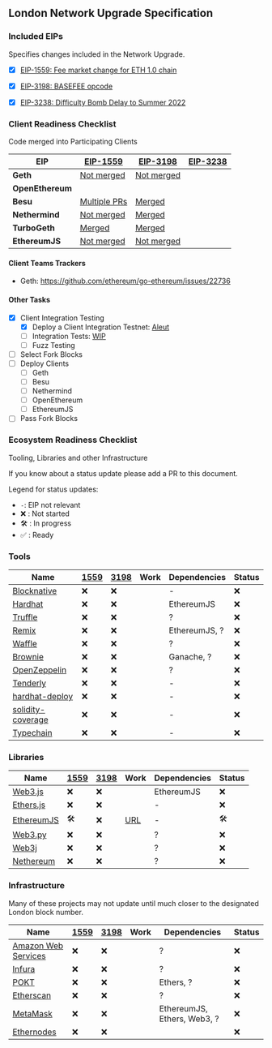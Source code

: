 ## London Network Upgrade Specification

### Included EIPs
Specifies changes included in the Network Upgrade.

  - [x] [EIP-1559: Fee market change for ETH 1.0 chain](https://eips.ethereum.org/EIPS/eip-1559)
  - [x] [EIP-3198: BASEFEE opcode](https://eips.ethereum.org/EIPS/eip-3198)
  - [x] [EIP-3238: Difficulty Bomb Delay to Summer 2022](https://eips.ethereum.org/EIPS/eip-3238)


### Client Readiness Checklist
Code merged into Participating Clients

| EIP | [EIP-1559](https://eips.ethereum.org/EIPS/eip-1559) | [EIP-3198](https://eips.ethereum.org/EIPS/eip-3198) | [EIP-3238](https://eips.ethereum.org/EIPS/eip-3238) |
|------------------|------|-------|--------|
| **Geth**         | [Not merged](https://github.com/ethereum/go-ethereum/pull/22617) | [Not merged](https://github.com/ethereum/go-ethereum/pull/22617) | 
| **OpenEthereum** | 
| **Besu**         | [Multiple PRs](https://github.com/hyperledger/besu/pulls?q=is%3Apr+1559) | [Merged](https://github.com/hyperledger/besu/pull/2123)
| **Nethermind**   | [Not merged](https://github.com/NethermindEth/nethermind/pull/3023) | [Merged](https://github.com/NethermindEth/nethermind/pull/2985)
| **TurboGeth**    | [Merged](https://github.com/ledgerwatch/turbo-geth/pull/1704) | [Merged](https://github.com/ledgerwatch/turbo-geth/pull/1704) 
| **EthereumJS**   | [Not merged](https://github.com/ethereumjs/ethereumjs-monorepo/pull/1148) | [Not merged](https://github.com/ethereumjs/ethereumjs-monorepo/pull/1148)

#### Client Teams Trackers

* Geth: https://github.com/ethereum/go-ethereum/issues/22736 

#### Other Tasks
 
- [x] Client Integration Testing
  - [x] Deploy a Client Integration Testnet: [Aleut](https://github.com/ethereum/eth1.0-specs/blob/master/network-upgrades/client-integration-testnets/aleut.md)
  - [ ] Integration Tests: [WIP](https://hackmd.io/@SduYUIHbT6a6DHUpikAcFQ/BJP9arcB_/%2FuID06YEhSj2uFzEviDIaJQ)
  - [ ] Fuzz Testing
 - [ ] Select Fork Blocks
 - [ ] Deploy Clients
   - [ ]  Geth
   - [ ]  Besu
   - [ ]  Nethermind
   - [ ]  OpenEthereum
   - [ ]  EthereumJS
 - [ ] Pass Fork Blocks

### Ecosystem Readiness Checklist
Tooling, Libraries and other Infrastructure

If you know about a status update please add a PR to this document.

Legend for status updates:

- `-`: EIP not relevant
- ❌ : Not started
- 🛠️ : In progress
- ✅ : Ready

### Tools

| Name | [1559][eip-1559-link] | [3198][eip-3198-link] | Work | Dependencies | Status
|---|---|---|---|---|---|
| [Blocknative][blocknative-link]        | ❌ | ❌ |          | -      | ❌ 
| [Hardhat][hardhat-link]        | ❌ | ❌ |          | EthereumJS      | ❌ 
| [Truffle][truffle-link]        | ❌ | ❌ |          | ?               | ❌ 
| [Remix][remix-link]            | ❌ | ❌ |          | EthereumJS, ?   | ❌
| [Waffle][waffle-link]          | ❌ | ❌ |          | ?               | ❌
| [Brownie][brownie-link]          | ❌ | ❌ |          | Ganache, ?      | ❌
| [OpenZeppelin][oz-link]        | ❌ | ❌ |          | ?               | ❌
| [Tenderly][tenderly-link]        | ❌ | ❌ |          | -      | ❌ 
| [hardhat-deploy][hardhat-deploy-link]        | ❌ | ❌ |          | -      | ❌ 
| [solidity-coverage][solidity-coverage-link]        | ❌ | ❌ |          | -      | ❌ 
| [Typechain][typechain-link]        | ❌ | ❌ |          | -      | ❌ 

[typechain-link]: https://github.com/ethereum-ts/TypeChain
[solidity-coverage-link]: https://github.com/sc-forks/solidity-coverage
[hardhat-deploy-link]: https://github.com/wighawag/hardhat-deploy
[blocknative-link]: https://github.com/blocknative
[hardhat-link]: https://github.com/nomiclabs/hardhat
[truffle-link]: https://github.com/trufflesuite/truffle
[remix-link]: https://github.com/ethereum/remix-project
[waffle-link]: https://github.com/EthWorks/Waffle
[brownie-link]: https://github.com/eth-brownie/brownie
[oz-link]: https://github.com/OpenZeppelin
[tenderly-link]: https://github.com/Tenderly

### Libraries

| Name | [1559][eip-1559-link] | [3198][eip-3198-link] | Work | Dependencies | Status
|---|---|---|---|---|---|
| [Web3.js][web3js-link]        | ❌ | ❌ |          | EthereumJS    | ❌ 
| [Ethers.js][ethers-link]      | ❌ | ❌ |          | -             | ❌ 
| [EthereumJS][ethereumjs-link] | 🛠️ | ❌ | [URL][ethereumjs-work]   | -    | 🛠️ 
| [Web3.py][web3py-link]        | ❌ | ❌ |          | ?             | ❌
| [Web3j][web3j-link]           | ❌ | ❌ |          | ?             | ❌
| [Nethereum][nethereum-link]   | ❌ | ❌ |          | ?             | ❌

[web3js-link]: https://github.com/ChainSafe/web3.js
[ethers-link]: https://github.com/ethers-io/ethers.js
[ethereumjs-link]: https://github.com/ethereumjs/ethereumjs-monorepo
[ethereumjs-work]: https://github.com/ethereumjs/ethereumjs-monorepo/issues/1211
[web3py-link]: https://github.com/ethereum/web3.py
[web3j-link]: https://github.com/web3j/web3j
[nethereum-link]: https://github.com/Nethereum/Nethereum

### Infrastructure

Many of these projects may not update until much closer to the designated London block number.

| Name | [1559][eip-1559-link] | [3198][eip-3198-link] | Work | Dependencies | Status
|---|---|---|---|---|---|
| [Amazon Web Services][AWS-link]        | ❌    | ❌       |      | ?             | ❌
| [Infura][infura-link]        | ❌        | ❌       |      | ?             | ❌
| [POKT][pocket-link]        | ❌        | ❌       |      | Ethers, ?     | ❌ 
| [Etherscan][etherscan-link] | ❌        | ❌       |      | ?           | ❌
| [MetaMask][metamask-link]   | ❌        | ❌       |      | EthereumJS, Ethers, Web3, ? | ❌
| [Ethernodes][ethernodes-link]   | ❌        | ❌       |      |  | ❌

[AWS-link]: https://aws.amazon.com/
[ethernodes-link]: https://www.ethernodes.org/
[infura-link]: https://github.com/INFURA
[pocket-link]: https://pokt.network/
[etherscan-link]: https://github.com/etherscan
[metamask-link]: https://github.com/MetaMask

[eip-1559-link]: https://eips.ethereum.org/EIPS/eip-1559
[eip-3198-link]: https://eips.ethereum.org/EIPS/eip-3198
